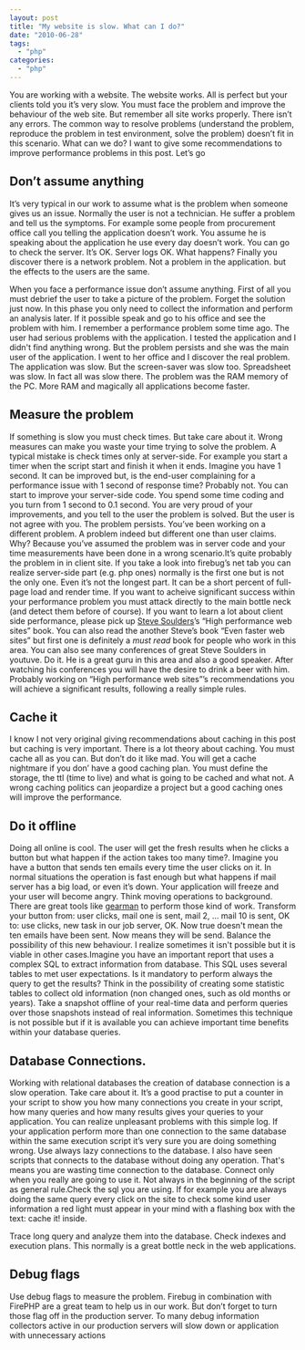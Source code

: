 ```yaml
---
layout: post
title: "My website is slow. What can I do?"
date: "2010-06-28"
tags: 
  - "php"
categories: 
  - "php"
---
```


You are working with a website. The website works. All is perfect but your clients told you it’s very slow. You must face the problem and improve the behaviour of the web site. But remember all site works properly. There isn’t any errors. The common way to resolve problems (understand the problem, reproduce the problem in test environment, solve the problem) doesn’t fit in this scenario. What can we do? I want to give some recommendations to improve performance problems in this post. Let’s go

## Don’t assume anything

It’s very typical in our work to assume what is the problem when someone gives us an issue. Normally the user is not a technician. He suffer a problem and tell us the symptoms. For example some people from procurement office call you telling the application doesn’t work. You assume he is speaking about the application he use every day doesn’t work. You can go to check the server. It’s OK. Server logs OK. What happens? Finally you discover there is a network problem. Not a problem in the application. but the effects to the users are the same.

When you face a performance issue don’t assume anything. First of all you must debrief the user to take a picture of the problem. Forget the solution just now. In this phase you only need to collect the information and perform an analysis later. If it possible speak and go to his office and see the problem with him. I remember a performance problem some time ago. The user had serious problems with the application. I tested the application and I didn't find anything wrong. But the problem persists and she was the main user of the application. I went to her office and I discover the real problem. The application was slow. But the screen-saver was slow too. Spreadsheet was slow. In fact all was slow there. The problem was the RAM memory of the PC. More RAM and magically all applications become faster.

## Measure the problem

If something is slow you must check times. But take care about it. Wrong measures can make you waste your time trying to solve the problem. A typical mistake is check times only at server-side. For example you start a timer when the script start and finish it when it ends. Imagine you have 1 second. It can be improved but, is the end-user complaining for a performance issue with 1 second of response time? Probably not. You can start to improve your server-side code. You spend some time coding and you turn from 1 second to 0.1 second. You are very proud of your improvements, and you tell to the user the problem is solved. But the user is not agree with you. The problem persists. You’ve been working on a different problem. A problem indeed but different one than user claims. Why? Because you’ve assumed the problem was in server code and your time measurements have been done in a wrong scenario.It’s quite probably the problem in in client site. If you take a look into firebug’s net tab you can realize server-side part (e.g. php ones) normally is the first one but is not the only one. Even it’s not the longest part. It can be a short percent of full-page load and render time. If you want to acheive significant success within your performance problem you must attack directly to the main bottle neck (and detect them before of course). If you want to learn a lot about client side performance, please pick up [Steve Soulders](http://stevesouders.com/)’s “High performance web sites” book. You can also read the another Steve’s book “Even faster web sites” but first one is definitely a _must read_ book for people who work in this area. You can also see many conferences of great Steve Soulders in youtuve. Do it. He is a great guru in this area and also a good speaker. After watching his conferences you will have  the desire to drink a beer with him. Probably working on “High performance web sites”’s recommendations you will achieve a significant results, following a really simple rules.

## Cache it

I know I not very original giving recommendations about caching in this post but caching is very important. There is a lot theory about caching. You must cache all as you can. But don’t do it like mad. You will get a cache nightmare if you don’ have a good caching plan. You must define the storage, the ttl (time to live) and what is going to be cached and what not.  A wrong caching politics can jeopardize a project but a good caching ones will improve the performance.

## Do it offline

Doing all online is cool. The user will get the fresh results when he clicks a button but what happen if the action takes too many time?. Imagine you have a button that sends ten emails every time the user clicks on it. In normal situations the operation is fast enough but what happens if mail server has a big load, or even it’s down. Your application will freeze and your user will become angry. Think moving operations to background. There are great tools like [gearman](http://gearman.org/) to perform those kind of work. Transform your button from: user clicks, mail one is sent, mail 2, ... mail 10 is sent, OK  to: use clicks, new task in our job server, OK. Now true doesn't mean the ten emails have been sent. Now means they will be send. Balance the possibility of this new behaviour. I realize sometimes it isn't possible but it is viable in other cases.Imagine you have an important report that uses a complex SQL to extract information from database. This SQL uses several tables to met user expectations. Is it mandatory to perform always the query to get the results? Think in the possibility of creating some statistic tables to collect old information (non changed ones, such as old months or years). Take a snapshot offline of your real-time data and perform queries over those snapshots instead of real information. Sometimes this technique is not possible but if it is available you can achieve important time benefits within your database queries.

## Database Connections.

Working with relational databases the creation of database connection is a slow operation. Take care about it. It’s a good practise to put a counter in your script to show you how many connections you create in your script, how many queries and how many results gives your queries to your application. You can realize unpleasant problems with this simple log. If your application perform more than one connection to the same database within the same execution script it’s very sure you are doing something wrong. Use always lazy connections to the database. I also have seen scripts that connects to the database without doing any operation. That's means you are wasting time connection to the database. Connect only when you really are going to use it. Not always in the beginning of the script as general rule.Check the sql you are using. If for example you are always doing the same query every click on the site to check some kind user information a red light must appear in your mind with a flashing box with the text: cache it! inside.

Trace long query and analyze them into the database. Check indexes and execution plans. This normally is a great bottle neck in the web applications.

## Debug flags

Use debug flags to measure the problem. Firebug in combination with FirePHP are a great team to help us in our work. But don’t forget to turn those flag off in the production server. To many debug information collectors active in our production servers will slow down or application with unnecessary actions
